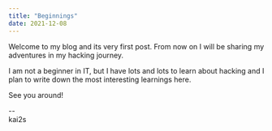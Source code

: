```yaml
---
title: "Beginnings"
date: 2021-12-08
---
```


Welcome to my blog and its very first post. From now on I will be sharing my adventures in my hacking journey.
<!--end-excerpt-->

I am not a beginner in IT, but I have lots and lots to learn about hacking and I plan to write down the most interesting learnings here.

See you around!

--  
kai2s
